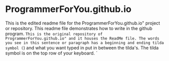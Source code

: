 # ProgrammerForYou.github.io
This is the edited readme file for the ProgrammerForYou.github.io" project or repository. This readme file demonstrates how to write in the github program.
`This is the original repository of ProgrammerForYou.github.io" and it houses the ReadMe file. The words you see in this sentence or paragraph has a beginning and ending tilda symbol (`) and what you want typed in put in between the tilda's. The tilda symbol is on the top row of your keyboard. `
